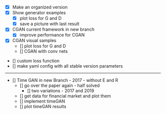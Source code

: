 - [X] Make an organized version
- [X] Show generator examples
    - [X] plot loss for G and D
    - [X] save a picture with last result
- [X] CGAN current framework in new branch
    - [X] improve performance for CGAN
- [X] CGAN visual samples
    - [] plot loss for G and D
    - [] CGAN with conv nets
- [] custom loss function
- [] make yaml config with all stable version parameters
 ---
- [] Time GAN in new Branch - 2017 - without E and R
    - [] go over the paper again - half solved
        - [] two variations - 2017 and 2019
    - [] get data for financial market and plot them
    - [] implement timeGAN
    - [] plot timeGAN results